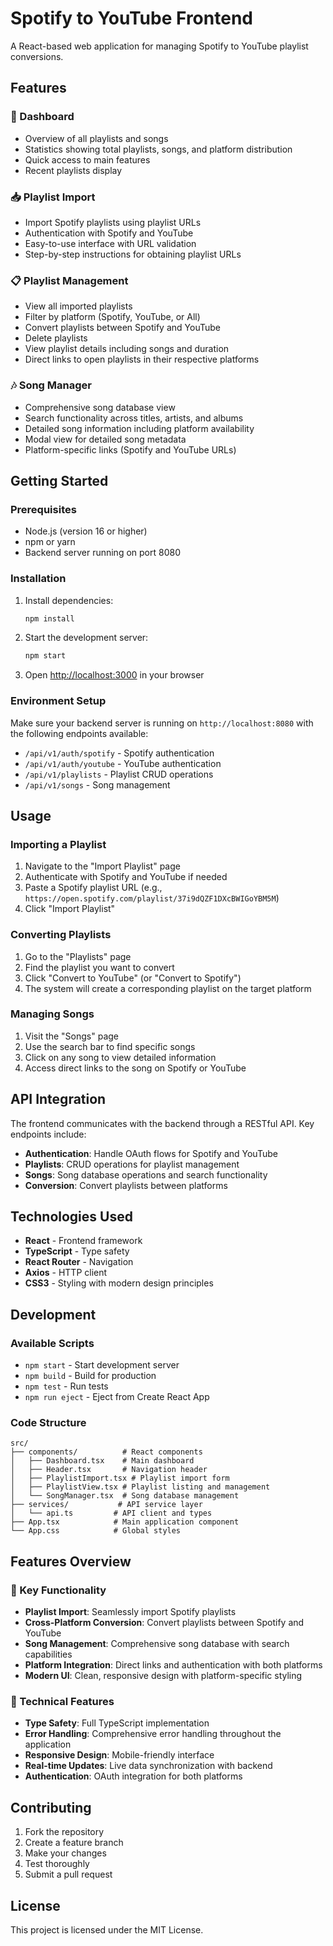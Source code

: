 # Spotify to YouTube Frontend

A React-based web application for managing Spotify to YouTube playlist conversions.

## Features

### 🎵 Dashboard
- Overview of all playlists and songs
- Statistics showing total playlists, songs, and platform distribution
- Quick access to main features
- Recent playlists display

### 📥 Playlist Import
- Import Spotify playlists using playlist URLs
- Authentication with Spotify and YouTube
- Easy-to-use interface with URL validation
- Step-by-step instructions for obtaining playlist URLs

### 📋 Playlist Management
- View all imported playlists
- Filter by platform (Spotify, YouTube, or All)
- Convert playlists between Spotify and YouTube
- Delete playlists
- View playlist details including songs and duration
- Direct links to open playlists in their respective platforms

### 🎶 Song Manager
- Comprehensive song database view
- Search functionality across titles, artists, and albums
- Detailed song information including platform availability
- Modal view for detailed song metadata
- Platform-specific links (Spotify and YouTube URLs)

## Getting Started

### Prerequisites
- Node.js (version 16 or higher)
- npm or yarn
- Backend server running on port 8080

### Installation

1. Install dependencies:
   ```bash
   npm install
   ```

2. Start the development server:
   ```bash
   npm start
   ```

3. Open [http://localhost:3000](http://localhost:3000) in your browser

### Environment Setup
Make sure your backend server is running on `http://localhost:8080` with the following endpoints available:
- `/api/v1/auth/spotify` - Spotify authentication
- `/api/v1/auth/youtube` - YouTube authentication
- `/api/v1/playlists` - Playlist CRUD operations
- `/api/v1/songs` - Song management

## Usage

### Importing a Playlist
1. Navigate to the "Import Playlist" page
2. Authenticate with Spotify and YouTube if needed
3. Paste a Spotify playlist URL (e.g., `https://open.spotify.com/playlist/37i9dQZF1DXcBWIGoYBM5M`)
4. Click "Import Playlist"

### Converting Playlists
1. Go to the "Playlists" page
2. Find the playlist you want to convert
3. Click "Convert to YouTube" (or "Convert to Spotify")
4. The system will create a corresponding playlist on the target platform

### Managing Songs
1. Visit the "Songs" page
2. Use the search bar to find specific songs
3. Click on any song to view detailed information
4. Access direct links to the song on Spotify or YouTube

## API Integration

The frontend communicates with the backend through a RESTful API. Key endpoints include:

- **Authentication**: Handle OAuth flows for Spotify and YouTube
- **Playlists**: CRUD operations for playlist management
- **Songs**: Song database operations and search functionality
- **Conversion**: Convert playlists between platforms

## Technologies Used

- **React** - Frontend framework
- **TypeScript** - Type safety
- **React Router** - Navigation
- **Axios** - HTTP client
- **CSS3** - Styling with modern design principles

## Development

### Available Scripts

- `npm start` - Start development server
- `npm build` - Build for production
- `npm test` - Run tests
- `npm run eject` - Eject from Create React App

### Code Structure

```
src/
├── components/          # React components
│   ├── Dashboard.tsx    # Main dashboard
│   ├── Header.tsx       # Navigation header
│   ├── PlaylistImport.tsx # Playlist import form
│   ├── PlaylistView.tsx # Playlist listing and management
│   └── SongManager.tsx  # Song database management
├── services/           # API service layer
│   └── api.ts         # API client and types
├── App.tsx            # Main application component
└── App.css            # Global styles
```

## Features Overview

### 🎯 Key Functionality
- **Playlist Import**: Seamlessly import Spotify playlists
- **Cross-Platform Conversion**: Convert playlists between Spotify and YouTube
- **Song Management**: Comprehensive song database with search capabilities
- **Platform Integration**: Direct links and authentication with both platforms
- **Modern UI**: Clean, responsive design with platform-specific styling

### 🔧 Technical Features
- **Type Safety**: Full TypeScript implementation
- **Error Handling**: Comprehensive error handling throughout the application
- **Responsive Design**: Mobile-friendly interface
- **Real-time Updates**: Live data synchronization with backend
- **Authentication**: OAuth integration for both platforms

## Contributing

1. Fork the repository
2. Create a feature branch
3. Make your changes
4. Test thoroughly
5. Submit a pull request

## License

This project is licensed under the MIT License.
